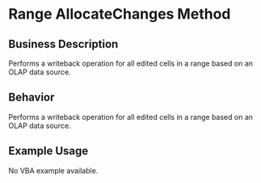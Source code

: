 # Range AllocateChanges Method

## Business Description
Performs a writeback operation for all edited cells in a range based on an OLAP data source.

## Behavior
Performs a writeback operation for all edited cells in a range based on an OLAP data source.

## Example Usage
No VBA example available.